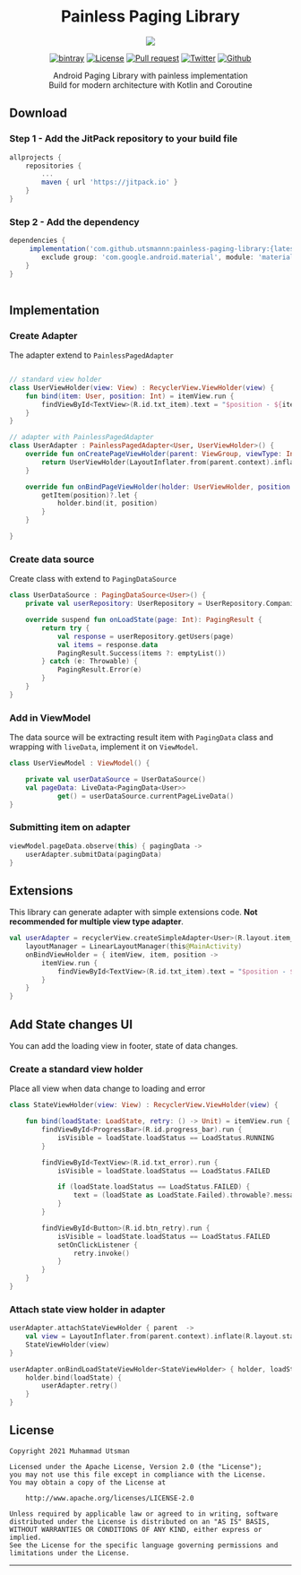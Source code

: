 <p align="center">
  <h1 align="center">Painless Paging Library</h1>
</p>

<p align="center">
  <img src="https://images.unsplash.com/photo-1566227675319-d3498bb2b584?ixid=MXwxMjA3fDB8MHxwaG90by1wYWdlfHx8fGVufDB8fHw%3D&ixlib=rb-1.2.1&auto=format&fit=crop&w=800&q=80"/>
</p>

<p align="center">
  <a href="https://jitpack.io/#utsmannn/painless-paging-library"><img alt="bintray" src="https://jitpack.io/v/utsmannn/painless-paging-library.svg"></a>
  <a href="LICENSE"><img alt="License" src="https://img.shields.io/badge/License-Apache%202.0-blue.svg"></a>
  <a href="https://github.com/utsmannn/painless-paging-library/pulls"><img alt="Pull request" src="https://img.shields.io/badge/PRs-welcome-brightgreen.svg?style=flat"></a>
  <a href="https://twitter.com/utsmannn"><img alt="Twitter" src="https://img.shields.io/twitter/follow/utsmannn"></a>
  <a href="https://github.com/utsmannn"><img alt="Github" src="https://img.shields.io/github/followers/utsmannn?label=follow&style=social"></a>
  <p align="center">Android Paging Library with painless implementation<br>Build for modern architecture with Kotlin and Coroutine</p>
</p>

## Download
### Step 1 - Add the JitPack repository to your build file
```groovy
allprojects {
    repositories {
        ...
        maven { url 'https://jitpack.io' }
    }
}
```

### Step 2 - Add the dependency
```groovy
dependencies {
     implementation('com.github.utsmannn:painless-paging-library:{latest_version}') {
        exclude group: 'com.google.android.material', module: 'material'
    }
}    
    
```

## Implementation
### Create Adapter
The adapter extend to `PainlessPagedAdapter`
```kotlin

// standard view holder
class UserViewHolder(view: View) : RecyclerView.ViewHolder(view) {
    fun bind(item: User, position: Int) = itemView.run {
        findViewById<TextView>(R.id.txt_item).text = "$position - ${item.name}"
    }
}

// adapter with PainlessPagedAdapter
class UserAdapter : PainlessPagedAdapter<User, UserViewHolder>() {
    override fun onCreatePageViewHolder(parent: ViewGroup, viewType: Int): UserViewHolder {
        return UserViewHolder(LayoutInflater.from(parent.context).inflate(R.layout.item_view, parent, false))
    }

    override fun onBindPageViewHolder(holder: UserViewHolder, position: Int) {
        getItem(position)?.let {
            holder.bind(it, position)
        }
    }

}
```

### Create data source
Create class with extend to `PagingDataSource`

```kotlin
class UserDataSource : PagingDataSource<User>() {
    private val userRepository: UserRepository = UserRepository.Companion.Impl()

    override suspend fun onLoadState(page: Int): PagingResult {
        return try {
            val response = userRepository.getUsers(page)
            val items = response.data
            PagingResult.Success(items ?: emptyList())
        } catch (e: Throwable) {
            PagingResult.Error(e)
        }
    }
}
```

### Add in ViewModel
The data source will be extracting result item with `PagingData` class and wrapping with `liveData`, implement it on `ViewModel`.

```kotlin
class UserViewModel : ViewModel() {

    private val userDataSource = UserDataSource()
    val pageData: LiveData<PagingData<User>>
            get() = userDataSource.currentPageLiveData()
}
```

### Submitting item on adapter
```kotlin
viewModel.pageData.observe(this) { pagingData ->
    userAdapter.submitData(pagingData)
}
```

## Extensions
This library can generate adapter with simple extensions code. **Not recommended for multiple view type adapter**.

```kotlin
val userAdapter = recyclerView.createSimpleAdapter<User>(R.layout.item_view) {
    layoutManager = LinearLayoutManager(this@MainActivity)
    onBindViewHolder = { itemView, item, position ->
        itemView.run {
            findViewById<TextView>(R.id.txt_item).text = "$position - ${item.name}"
        }
    }
}
```

## Add State changes UI
You can add the loading view in footer, state of data changes.

### Create a standard view holder
Place all view when data change to loading and error

```kotlin
class StateViewHolder(view: View) : RecyclerView.ViewHolder(view) {

    fun bind(loadState: LoadState, retry: () -> Unit) = itemView.run {
        findViewById<ProgressBar>(R.id.progress_bar).run {
            isVisible = loadState.loadStatus == LoadStatus.RUNNING
        }

        findViewById<TextView>(R.id.txt_error).run {
            isVisible = loadState.loadStatus == LoadStatus.FAILED

            if (loadState.loadStatus == LoadStatus.FAILED) {
                text = (loadState as LoadState.Failed).throwable?.message
            }
        }

        findViewById<Button>(R.id.btn_retry).run {
            isVisible = loadState.loadStatus == LoadStatus.FAILED
            setOnClickListener {
                retry.invoke()
            }
        }
    }
}
```

### Attach state view holder in adapter
```kotlin
userAdapter.attachStateViewHolder { parent  ->
    val view = LayoutInflater.from(parent.context).inflate(R.layout.state_view, parent, false)
    StateViewHolder(view)
}

userAdapter.onBindLoadStateViewHolder<StateViewHolder> { holder, loadState ->
    holder.bind(loadState) {
        userAdapter.retry()
    }
}
```

## License
```
Copyright 2021 Muhammad Utsman

Licensed under the Apache License, Version 2.0 (the "License");
you may not use this file except in compliance with the License.
You may obtain a copy of the License at

    http://www.apache.org/licenses/LICENSE-2.0

Unless required by applicable law or agreed to in writing, software
distributed under the License is distributed on an "AS IS" BASIS,
WITHOUT WARRANTIES OR CONDITIONS OF ANY KIND, either express or implied.
See the License for the specific language governing permissions and
limitations under the License.
```
---
